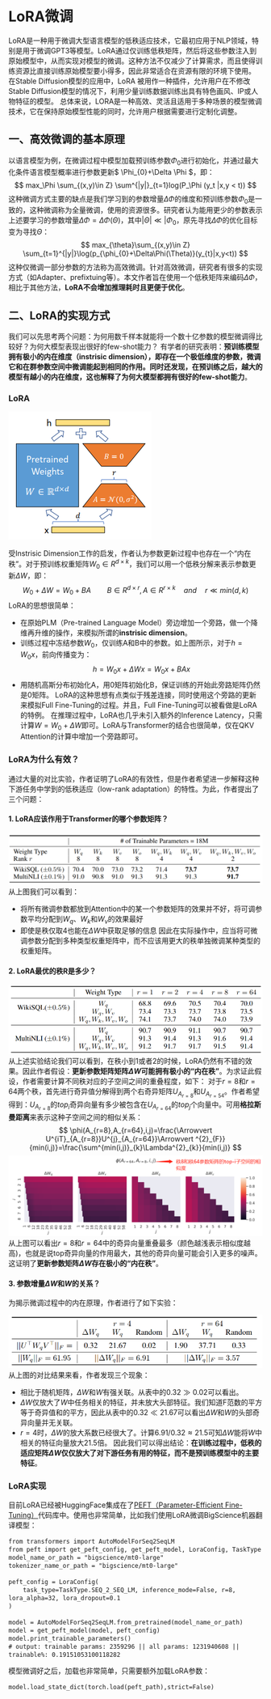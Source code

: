 # LoRA微调
LoRA是一种用于微调大型语言模型的低秩适应技术，它最初应用于NLP领域，特别是用于微调GPT3等模型。LoRA通过仅训练低秩矩阵，然后将这些参数注入到原始模型中，从而实现对模型的微调。这种方法不仅减少了计算需求，而且使得训练资源比直接训练原始模型要小得多，因此非常适合在资源有限的环境下使用。
在Stable Diffusion模型的应用中，LoRA 被用作一种插件，允许用户在不修改Stable Diffusion模型的情况下，利用少量训练数据训练出具有特色画风、IP或人物特征的模型。
总体来说，LORA是一种高效、灵活且适用于多种场景的模型微调技术，它在保持原始模型性能的同时，允许用户根据需要进行定制化调整。

## 一、高效微调的基本原理

以语言模型为例，在微调过程中模型加载预训练参数$\Phi_0$进行初始化，并通过最大化条件语言模型概率进行参数更新$ \Phi_{0}+\Delta \Phi $，即：
$$ max_\Phi \sum_{(x,y)\in Z} \sum^{|y|}_{t=1}log(P_\Phi (y_t |x,y < t)) $$
这种微调方式主要的缺点是我们学习到的参数增量$\Delta \Phi$的维度和预训练参数$\Phi_0$是一致的，这种微调称为全量微调，使用的资源很多。研究者认为能用更少的参数表示上述要学习的参数增量$\Delta \Phi=\Delta \Phi(\Theta)$，其中$|\Theta|\ll|\Phi_{0}$，原先寻找$\Delta\Phi$的优化目标变为寻找$\Theta$：
$$
max_{\theta}\sum_{(x,y)\in Z} \sum_{t=1}^{|y|}\log(p_{\phi_{0}+\Delta\Phi(\Theta)}(y_{t}|x,y<t))
$$
这种仅微调一部分参数的方法称为高效微调。针对高效微调，研究者有很多的实现方式（如Adapter、prefixtuing等）。本文作者旨在使用一个低秩矩阵来编码$\Delta\Phi$，相比于其他方法，**LoRA不会增加推理耗时且更便于优化**。
## 二、LoRA的实现方式
我们可以先思考两个问题：为何用数千样本就能将一个数十亿参数的模型微调得比较好？为何大模型表现出很好的few-shot能力？
有学者的研究表明：**预训练模型拥有极小的内在维度（instrisic dimension），即存在一个极低维度的参数，微调它和在群参数空间中微调能起到相同的作用。同时还发现，在预训练之后，越大的模型有越小的内在维度，这也解释了为何大模型都拥有很好的few-shot能力**。

### LoRA

![Pasted image 20250118215129.png](assets/20250118215129.png)

受Instrisic Dimension工作的启发，作者认为参数更新过程中也存在一个“内在秩”。对于预训练权重矩阵$W_{0}\in R^{d×k}$，我们可以用一个低秩分解来表示参数更新$\Delta W$，即：
$$
W_{0}+\Delta W=W_{0}+BA \qquad B\in R^{d×r},A\in R^{r×k} \quad and \quad r\ll min(d,k)
$$
LoRA的思想很简单：
- 在原始PLM（Pre-trained Language Model）旁边增加一个旁路，做一个降维再升维的操作，来模拟所谓的**instrisic dimension**。
- 训练过程中冻结参数$W_{0}$，仅训练A和B中的参数。如上图所示，对于$h=W_{0}x$，前向传播变为：
$$
h=W_{0}x+\Delta Wx=W_{0}x+BAx
$$
- 用随机高斯分布初始化A，用0矩阵初始化B，保证训练的开始此旁路矩阵仍然是0矩阵。
LoRA的这种思想有点类似于残差连接，同时使用这个旁路的更新来模拟Full Fine-Tuning的过程。并且，Full Fine-Tuning可以被看做是LoRA的特例。
在推理过程中，LoRA也几乎未引入额外的Inference Latency，只需计算$W=W_{0}+\Delta W$即可。LoRA与Transformer的结合也很简单，仅在QKV Attention的计算中增加一个旁路即可。

### LoRA为什么有效？

通过大量的对比实验，作者证明了LoRA的有效性，但是作者希望进一步解释这种下游任务中学到的低秩适应（low-rank adaptation）的特性。为此，作者提出了三个问题：

#### 1. LoRA应该作用于Transformer的哪个参数矩阵？

![Pasted image 20250118222616.png](assets/20250118222616.png)
从上图我们可以看到：

- 将所有微调参数都放到Attention中的某一个参数矩阵的效果并不好，将可调参数平均分配到$W_{q}$、$W_{k}$和$W_{v}$的效果最好
- 即使是秩仅取4也能在$\Delta W$中获取足够的信息
因此在实际操作中，应当将可微调参数分配到多种类型权重矩阵中，而不应该用更大的秩单独微调某种类型的权重矩阵。

#### 2. LoRA最优的秩R是多少？

![Pasted image 20250119203333.png](assets/20250119203333.png)
从上述实验结论我们可以看到，在秩小到1或者2的时候，LoRA仍然有不错的效果。因此作者假设：**更新参数矩阵矩阵$\Delta W$可能拥有极小的“内在秩”**。为求证此假设，作者需要计算不同秩对应的子空间之间的重叠程度，如下：
对于$r=8$和$r=64$两个秩，首先进行奇异值分解得到两个右奇异矩阵$U_{A_{r=8}}$和$U_{A_{r=54}}$。作者希望得到：$U_{A_{r=8}}$的$top_{i}$奇异向量有多少被包含在$U_{A_{r=64}}$的$top_{j}$个向量中。可用**格拉斯曼距离**来表示这种子空间之间的相似关系：
$$
\phi(A_{r=8},A_{r=64},i,j)=\frac{\Arrowvert  U^{iT}_{A_{r=8}}U^{j}_{A_{r=64}}\Arrowvert ^{2}_{F}}{min(i,j)}=\frac{\sum^{min(i,j)}_{k}\Lambda^{2}_{k}}{min(i,j)}
$$
![Pasted image 20250119212535](assets/20250119212535.png)从上图可以看出$r=8$和$r=64$中的奇异向量重叠最多（颜色越浅表示相似度越高)，也就是说top奇异向量的作用最大，其他的奇异向量可能会引入更多的噪声。这证明了**更新参数矩阵$\Delta W$存在极小的“内在秩”**。

#### 3. 参数增量$\Delta W$和$W$的关系？
为揭示微调过程中的内在原理，作者进行了如下实验：

![Pasted image 20250119213342](assets/20250119213342.png)从上图的对比结果来看，作者发现三个现象：

- 相比于随机矩阵，$\Delta W$和$W$有强关联。从表中的$0.32\gg0.02$可以看出。
- $\Delta W$仅放大了$W$中任务相关的特征，并未放大头部特征。我们知道F范数的平方等于奇异值和的平方，因此从表中的$0.32\ll 21.67$可以看出$\Delta W$和$W$的头部奇异向量并无关联。
- $r=4$时，$\Delta W$的放大系数已经很大了。计算$6.91/0.32 \approx 21.5$可知$\Delta W$能将$W$中相关的特征向量放大21.5倍。
因此我们可以得出结论：**在训练过程中，低秩的适应矩阵$\Delta W$仅仅放大了对下游任务有用的特征，而不是预训练模型中的主要特征**。
### LoRA实现
目前LoRA已经被HuggingFace集成在了[PEFT（Parameter-Efficient Fine-Tuning）](https://github.com/huggingface/peft)代码库中。使用也非常简单，比如我们使用LoRA微调BigScience机器翻译模型：
```python3
from transformers import AutoModelForSeq2SeqLM
from peft import get_peft_config, get_peft_model, LoraConfig, TaskType
model_name_or_path = "bigscience/mt0-large"
tokenizer_name_or_path = "bigscience/mt0-large"

peft_config = LoraConfig(
    task_type=TaskType.SEQ_2_SEQ_LM, inference_mode=False, r=8, lora_alpha=32, lora_dropout=0.1
)

model = AutoModelForSeq2SeqLM.from_pretrained(model_name_or_path)
model = get_peft_model(model, peft_config)
model.print_trainable_parameters()
# output: trainable params: 2359296 || all params: 1231940608 || trainable%: 0.19151053100118282
```
模型微调好之后，加载也非常简单，只需要额外加载LoRA参数：
```python3
model.load_state_dict(torch.load(peft_path),strict=False)
```

